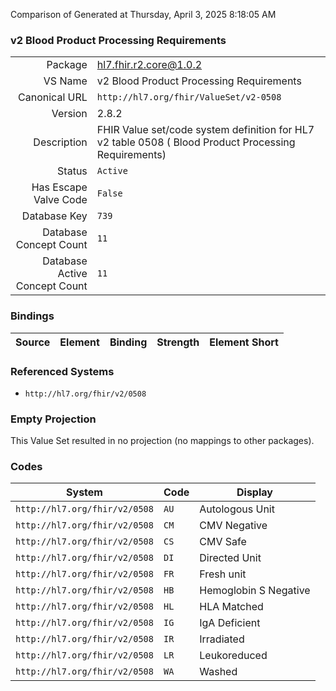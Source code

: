 Comparison of 
Generated at Thursday, April 3, 2025 8:18:05 AM

### v2 Blood Product Processing Requirements

|      |     |
| ---: | --- |
| Package | hl7.fhir.r2.core@1.0.2 |
| VS Name | v2 Blood Product Processing Requirements |
| Canonical URL | `http://hl7.org/fhir/ValueSet/v2-0508` |
| Version | 2.8.2 |
| Description | FHIR Value set/code system definition for HL7 v2 table 0508 ( Blood Product Processing Requirements) |
| Status | `Active` |
| Has Escape Valve Code | `False` |
| Database Key | `739` |
| Database Concept Count | `11` |
| Database Active Concept Count | `11` |
### Bindings

| Source | Element | Binding | Strength | Element Short |
| ------ | ------- | ------- | -------- | ------------- |

### Referenced Systems

* `http://hl7.org/fhir/v2/0508`
### Empty Projection

This Value Set resulted in no projection (no mappings to other packages).

### Codes

| System | Code | Display |
| ------ | ---- | ------- |
| `http://hl7.org/fhir/v2/0508` | `AU` | Autologous Unit |
| `http://hl7.org/fhir/v2/0508` | `CM` | CMV Negative |
| `http://hl7.org/fhir/v2/0508` | `CS` | CMV Safe |
| `http://hl7.org/fhir/v2/0508` | `DI` | Directed Unit |
| `http://hl7.org/fhir/v2/0508` | `FR` | Fresh unit |
| `http://hl7.org/fhir/v2/0508` | `HB` | Hemoglobin S Negative |
| `http://hl7.org/fhir/v2/0508` | `HL` | HLA Matched |
| `http://hl7.org/fhir/v2/0508` | `IG` | IgA Deficient |
| `http://hl7.org/fhir/v2/0508` | `IR` | Irradiated |
| `http://hl7.org/fhir/v2/0508` | `LR` | Leukoreduced |
| `http://hl7.org/fhir/v2/0508` | `WA` | Washed |
